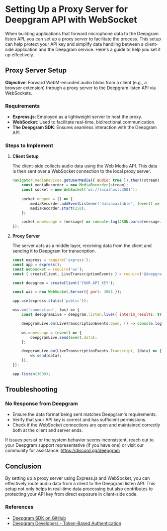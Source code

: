 # Setting Up a Proxy Server for Deepgram API with WebSocket

When building applications that forward microphone data to the Deepgram listen API, you can set up a proxy server to facilitate the process. This setup can help protect your API key and simplify data handling between a client-side application and the Deepgram service. Here's a guide to help you set it up effectively.

## Proxy Server Setup

**Objective**: Forward WebM-encoded audio blobs from a client (e.g., a browser extension) through a proxy server to the Deepgram listen API via WebSockets.

### Requirements

- **Express.js**: Employed as a lightweight server to host the proxy.
- **WebSocket**: Used to facilitate real-time, bidirectional communication.
- **The Deepgram SDK**: Ensures seamless interaction with the Deepgram API.

### Steps to Implement

1. **Client Setup**
   
   The client-side collects audio data using the Web Media API. This data is then sent over a WebSocket connection to the local proxy server.
   ```javascript
   navigator.mediaDevices.getUserMedia({ audio: true }).then((stream) => {
       const mediaRecorder = new MediaRecorder(stream);
       const socket = new WebSocket('ws://localhost:3001');
       
       socket.onopen = () => {
           mediaRecorder.addEventListener('dataavailable', (event) => socket.send(event.data));
           mediaRecorder.start(250);
       };

       socket.onmessage = (message) => console.log(JSON.parse(message.data));
   });
   ```
2. **Proxy Server**

   The server acts as a middle layer, receiving data from the client and sending it to Deepgram for transcription.
   
   ```javascript
   const express = require('express');
   const app = express();
   const WebSocket = require('ws');
   const { createClient, LiveTranscriptionEvents } = require('@deepgram/sdk');

   const deepgram = createClient('YOUR_API_KEY');
   
   const wss = new WebSocket.Server({ port: 3001 });

   app.use(express.static('public'));

   wss.on('connection', (ws) => {
       const deepgramLive = deepgram.listen.live({ interim_results: true });

       deepgramLive.on(LiveTranscriptionEvents.Open, () => console.log('Deepgram connection opened'));
       
       ws.onmessage = (event) => {
           deepgramLive.send(event.data);
       };

       deepgramLive.on(LiveTranscriptionEvents.Transcript, (data) => {
           ws.send(data);
       });
   });

   app.listen(3000);
   ```

## Troubleshooting

### No Response from Deepgram

- Ensure the data format being sent matches Deepgram's requirements.
- Verify that your API key is correct and has sufficient permissions.
- Check if the WebSocket connections are open and maintained correctly both at the client and server ends.

If issues persist or the system behavior seems inconsistent, reach out to your Deepgram support representative (if you have one) or visit our community for assistance: https://discord.gg/deepgram

## Conclusion

By setting up a proxy server using Express.js and WebSocket, you can effectively route audio data from a client to the Deepgram listen API. This setup not only helps in real-time data processing but also contributes to protecting your API key from direct exposure in client-side code.

### References

- [Deepgram SDK on GitHub](https://github.com/deepgram)
- [Deepgram Developers - Token-Based Authentication](https://developers.deepgram.com/docs/token-based-authentication)